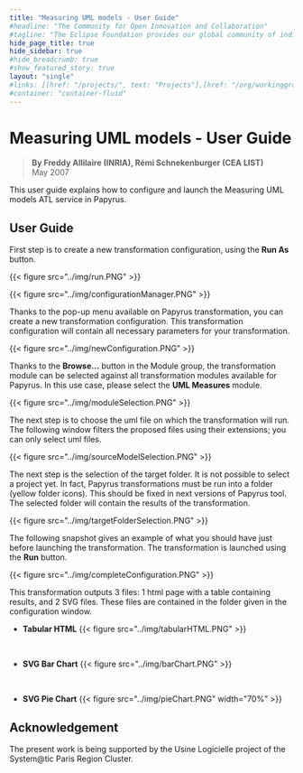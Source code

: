 ```yaml
---
title: "Measuring UML models - User Guide"
#headline: "The Community for Open Innovation and Collaboration"
#tagline: "The Eclipse Foundation provides our global community of individuals and organizations with a mature, scalable, and business-friendly environment for open source software collaboration and innovation."
hide_page_title: true
hide_sidebar: true
#hide_breadcrumb: true
#show_featured_story: true
layout: "single"
#links: [[href: "/projects/", text: "Projects"],[href: "/org/workinggroups/", text: "Working Group"],[href: "/membership/", text: "Members"],[href: "/org/value", text: "Business Value"]]
#container: "container-fluid"
---
```


# Measuring UML models - User Guide

> **By Freddy Allilaire (INRIA), Rémi Schnekenburger (CEA LIST)** \
> May 2007

This user guide explains how to configure and launch the Measuring UML models ATL service in Papyrus.

## User Guide

First step is to create a new transformation configuration, using the **Run As** button.

{{< figure src="../img/run.PNG" >}}

{{< figure src="../img/configurationManager.PNG" >}}

Thanks to the pop-up menu available on Papyrus transformation, you can create a new transformation configuration. This transformation configuration will contain all necessary parameters for your transformation.

{{< figure src="../img/newConfiguration.PNG" >}}

Thanks to the **Browse...** button in the Module group, the transformation module can be selected against all transformation modules available for Papyrus. In this use case, please select the **UML Measures** module.

{{< figure src="../img/moduleSelection.PNG" >}}

The next step is to choose the uml file on which the transformation will run. The following window filters the proposed files using their extensions; you can only select uml files.

{{< figure src="../img/sourceModelSelection.PNG" >}}

The next step is the selection of the target folder. It is not possible to select a project yet. In fact, Papyrus transformations must be run into a folder (yellow folder icons). This should be fixed in next versions of Papyrus tool. The selected folder will contain the results of the transformation.

{{< figure src="../img/targetFolderSelection.PNG" >}}

The following snapshot gives an example of what you should have just before launching the transformation. The transformation is launched using the **Run** button.

{{< figure src="../img/completeConfiguration.PNG" >}}

This transformation outputs 3 files: 1 html page with a table containing results, and 2 SVG files. These files are contained in the folder given in the configuration window.

  * **Tabular HTML** {{< figure src="../img/tabularHTML.PNG" >}}

&nbsp;

  * **SVG Bar Chart** {{< figure src="../img/barChart.PNG" >}}

&nbsp;

  * **SVG Pie Chart** {{< figure src="../img/pieChart.PNG" width="70%" >}}

##  Acknowledgement

The present work is being supported by the Usine Logicielle project of the System@tic Paris Region Cluster.
